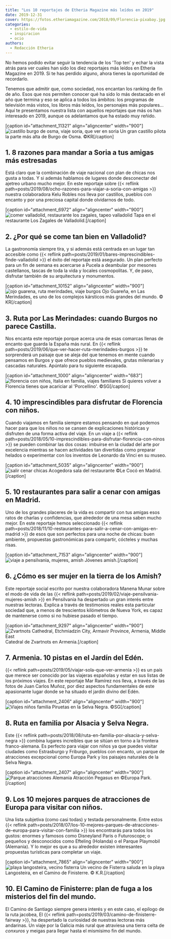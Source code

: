 ```yaml
---
title: "Los 10 reportajes de Etheria Magazine más leídos en 2019"
date: 2019-12-31
cover: https://fotos.etheriamagazine.com/2018/09/Florencia-pixabay.jpg
categories: 
  - estilo-de-vida
  - inspiracion
  - ocio
authors: 
  - Redacción Etheria
---
```


No hemos podido evitar seguir la tendencia de los 'Top ten' y echar la vista atrás para 
ver cuales han sido los diez reportajes más leídos en Etheria Magazine en 2019. Si te 
has perdido alguno, ahora tienes la oportunidad de recordarlo. 

Tenemos que admitir que, como sociedad, nos encantan los ranking de fin de año. Esos que nos permiten conocer qué ha sido lo más destacado en el año que termina y eso se aplica a todos los ámbitos: los programas de televisión más vistos, los libros más leídos, los personajes más populares… Aquí te presentamos nuestra lista con aquellos reportajes que más os han interesado en 2019, aunque os adelantamos que ha estado muy reñido.

\[caption id="attachment\_11321" align="aligncenter" width="900"\]![castillo burgo de osma, viaje soria, que ver en soria](https://fotos.etheriamagazine.com/2019/07/viaje-mujeres-soria-castillos.jpg "Un gran castillo pilota la parte más alta de Burgo de Osma.") Un gran castillo pilota la parte más alta de Burgo de Osma. ©KR\[/caption\]

## 1\. 8 razones para mandar a Soria a tus amigas más estresadas

Está claro que la combinación de viaje nacional con plan de chicas nos gusta a todas. Y si además hablamos de lugares donde desconectar del ajetreo urbano mucho mejor. En este reportaje sobre {{< reflink path=posts/2019/08/ocho-razones-para-viajar-a-soria-con-amigas >}} nuestra colaboradora Kelu Robles nos lleva por castillos, pueblos con encanto y por una preciosa capital donde olvidarnos de todo.

\[caption id="attachment\_6972" align="aligncenter" width="900"\]![comer valladolid, restaurante los zagales, tapeo valladolid](https://fotos.etheriamagazine.com/2019/01/comer-valladolid-los-zagales.jpg "Tapa en el restaurante Los Zagales de Valladolid.") Tapa en el restaurante Los Zagales de Valladolid.\[/caption\]

## 2\. ¿Por qué se come tan bien en Valladolid?

La gastronomía siempre tira, y si además está centrada en un lugar tan accesible como {{< reflink path=posts/2019/01/bares-imprescindibles-finde-valladolid >}} el éxito del reportaje está asegurado. Un plan perfecto para un fin de semana es acercarse a Pucela a deambular por mesones castellanos, tascas de toda la vida y locales cosmopolitas. Y, de paso, disfrutar también de su arquitectura y monumentos.

\[caption id="attachment\_10152" align="aligncenter" width="900"\]![ojo guarena, ruta merindades, viaje burgos](https://fotos.etheriamagazine.com/2019/05/ruta-merindades-ojo-guarena.jpg "Ojo Guareña, en Las Merindades, es uno de los complejos kársticos más grandes del mundo.") Ojo Guareña, en Las Merindades, es uno de los complejos kársticos más grandes del mundo. © KR\[/caption\]

## 3\. Ruta por Las Merindades: cuando Burgos no parece Castilla.

Nos encanta este reportaje porque acerca una de esas comarcas llenas de encanto que guarda la España más rural. En {{< reflink path=posts/2019/06/que-ver-hacer-ruta-merindades-burgos >}} te sorprenderá un paisaje que se aleja del que tenemos en mente cuando pensamos en Burgos y que ofrece pueblos medievales, grutas milenarias y cascadas naturales. Apúntalo para tu siguiente escapada.

\[caption id="attachment\_1000" align="aligncenter" width="683"\]![florencia con niños, Italia en familia, viajes familiares](https://fotos.etheriamagazine.com/2018/05/3-FLORENCIA-CON-NINOS-PORCELLINO.jpg "Si quieres volver a Florencia tienes que acariciar al 'Porcellino'.") Si quieres volver a Florencia tienes que acariciar al 'Porcellino'. ©SG\[/caption\]

## 4\. 10 imprescindibles para disfrutar de Florencia con niños.

Cuando viajamos en familia siempre estamos pensando en qué podemos hacer para que los niños no se cansen de explicaciones históricas y disfruten de una forma activa del viaje. En un viaje a {{< reflink path=posts/2018/05/10-imprescindibles-para-disfrutar-florencia-con-ninos >}} se pueden combinar las dos cosas: imbuirse en la ciudad del arte por excelencia mientras se hacen actividades tan divertidas como preparar helados o experimentar con los inventos de Leonardo da Vinci en su museo.

\[caption id="attachment\_5035" align="aligncenter" width="900"\]![salir cenar chicas](https://fotos.etheriamagazine.com/2018/11/restaurantes-amigas-madrid-lecoco.jpg "Acogedora sala del restaurante Le Cocó en Madrid.") Acogedora sala del restaurante ©Le Cocó en Madrid.\[/caption\]

## 5\. 10 restaurantes para salir a cenar con amigas en Madrid.

Uno de los grandes placeres de la vida es compartir con tus amigas esos ratos de charlas y confidencias, que alrededor de una mesa saben mucho mejor. En este reportaje hemos seleccionado {{< reflink path=posts/2018/11/10-restaurantes-para-salir-a-cenar-con-amigas-en-madrid >}} de esos que son perfectos para una noche de chicas: buen ambiente, propuestas gastronómicas para compartir, cócteles y muchas risas.

\[caption id="attachment\_7153" align="aligncenter" width="900"\]![viaje a pensilvania, mujeres, amish](https://fotos.etheriamagazine.com/2019/02/mujeres-amish-etheria-magazine.jpg "Jóvenes amish.") Jóvenes amish.\[/caption\]

## 6\. ¿Cómo es ser mujer en la tierra de los Amish?

Este reportaje social escrito por nuestra colaboradora Manena Munar sobre el modo de vida de las {{< reflink path=posts/2019/02/viaje-pensilvania-mujeres-amish >}} en Pensilvania ha despertado un gran interés entre nuestras lectoras. Explica a través de testimonios reales esta particular sociedad que, a menos de trescientos kilómetros de Nueva York, es capaz de mantenerse como si no hubiese pasado el tiempo.

\[caption id="attachment\_9297" align="aligncenter" width="900"\]![Zvartnots Cathedral, Etchmiadzin City, Armavir Province, Armenia, Middle East](https://fotos.etheriamagazine.com/2019/04/viaje-armenia-Catedral-Zvartnots.jpg "Catedral de Zvartnots en Armenia.") Catedral de Zvartnots en Armenia.\[/caption\]

## 7\. Armenia. 10 pistas en el Jardín del Edén.

{{< reflink path=posts/2019/05/viajar-sola-que-ver-armenia >}} es un país que merece ser conocido por las viajeras españolas y estar en sus listas de los próximos viajes. En este reportaje Mar Ramírez nos lleva, a través de las fotos de Juan Carlos Muñoz, por diez aspectos fundamentales de este apasionante lugar donde se ha situado el jardín divino del Edén.

\[caption id="attachment\_2406" align="aligncenter" width="900"\]![Viajes niños familia](https://fotos.etheriamagazine.com/2018/07/Selva-Negra.jpg "Piruetas en la Selva Negra.") Piruetas en la Selva Negra. ©SG\[/caption\]

## 8\. Ruta en familia por Alsacia y Selva Negra.

Este {{< reflink path=posts/2018/08/ruta-en-familia-por-alsacia-y-selva-negra >}} combina lugares increíbles que se sitúan en torno a la frontera franco-alemana. Es perfecto para viajar con niños ya que puedes visitar ciudades como Estrasburgo y Friburgo, pueblos con encanto, un parque de atracciones excepcional como Europa Park y los paisajes naturales de la Selva Negra.

\[caption id="attachment\_2407" align="aligncenter" width="900"\]![Parque atracciones Alemania](https://fotos.etheriamagazine.com/2018/07/Pegasus-Europa-Park.jpg "Atracción Pegasus en Europa Park.") Atracción Pegasus en ©Europa Park.\[/caption\]

## 9\. Los 10 mejores parques de atracciones de Europa para visitar con niños.

Una lista subjetiva (como casi todas) y testada personalmente. Entre estos {{< reflink path=posts/2018/07/los-10-mejores-parques-de-atracciones-de-europa-para-visitar-con-familia >}} los encontrarás para todos los gustos: enormes y famosos como Disneyland Paris o Futuroscope; o pequeños y desconocidos como Efteling (Holanda) o el Parque Playmobil (Alemania). Y lo mejor es que a su alrededor existen interesantes propuestas turísticas para completar un viaje.

\[caption id="attachment\_7865" align="aligncenter" width="900"\]![playa langosteira, vecino fisterra](https://fotos.etheriamagazine.com/2019/02/Fisterra-camino-finisterre.jpg "Un vecino de Fisterra saluda en la playa Langosteira, en el Camino de Finisterre.") Un vecino de Fisterra saluda en la playa Langosteira, en el Camino de Finisterre. © K.R.\[/caption\]

## 10\. El Camino de Finisterre: plan de fuga a los misterios del fin del mundo.

El Camino de Santiago siempre genera interés y en este caso, el epílogo de la ruta jacobea, El {{< reflink path=posts/2019/03/camino-de-finisterre-fairway >}}, ha despertado la curiosidad de nuestras lectoras más andarinas. Un viaje por la Galicia más rural que atraviesa una tierra celta de _conxuros_ y meigas para llegar hasta el mismísimo fin del mundo.
